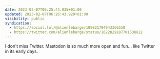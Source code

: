 ```yaml
---
date: 2023-02-07T06:25:44.035+01:00
updated: 2023-02-07T06:26:43.929+01:00
visibility: public
syndication:
  - https://social.lol/@alienlebarge/109821794943366550
  - https://twitter.com/alienlebarge/status/1622829187701538822
---
```

I don't miss Twitter. Mastodon is so much more open and fun... like Twitter in its early days.
